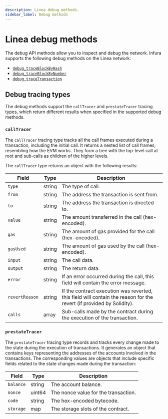 ```yaml
---
description: Linea debug methods.
sidebar_label: Debug methods
---
```


# Linea debug methods

The debug API methods allow you to inspect and debug the network. Infura supports the following debug methods on the
Linea network:

- [`debug_traceBlockByHash`](debug_traceblockbyhash.mdx)
- [`debug_traceBlockByNumber`](debug_traceblockbynumber.mdx)
- [`debug_traceTransaction`](debug_tracetransaction.mdx)

## Debug tracing types

The debug methods support the `callTracer` and `prestateTracer` tracing types, which return different results when specified
in the supported debug methods.

### `callTracer`

The `callTracer` tracing type tracks all the call frames executed during a transaction, including the initial call. It returns a nested list of call frames, resembling how the EVM works. They form a tree with the top-level call at root
and sub-calls as children of the higher levels.

The `callTracer` type returns an object with the following results:

| Field          | Type   | Description                                                                                                          |
| -------------- | ------ | -------------------------------------------------------------------------------------------------------------------- |
| `type`         | string | The type of call.                                                                                                    |
| `from`         | string | The address the transaction is sent from.                                                                            |
| `to`           | string | The address the transaction is directed to.                                                                          |
| `value`        | string | The amount transferred in the call (hex-encoded).                                                                    |
| `gas`          | string | The amount of gas provided for the call (hex-encoded).                                                               |
| `gasUsed`      | string | The amount of gas used by the call (hex-encoded).                                                                    |
| `input`        | string | The call data.                                                                                                       |
| `output`       | string | The return data.                                                                                                     |
| `error`        | string | If an error occurred during the call, this field will contain the error message.                                     |
| `revertReason` | string | If the contract execution was reverted, this field will contain the reason for the revert (if provided by Solidity). |
| `calls`        | array  | Sub-calls made by the contract during the execution of the transaction.                                              |

### `prestateTracer`

The `prestateTracer` tracing type records and tracks every change made to the state during the execution of transactions. It
generates an object that contains keys representing the addresses of the accounts involved in the transactions. The
corresponding values are objects that include specific fields related to the state changes made during the transaction:

| Field     | Type   | Description                          |
| --------- | ------ | ------------------------------------ |
| `balance` | string | The account balance.                 |
| `nonce`   | uint64 | The nonce value for the transaction. |
| `code`    | string | The hex-encoded bytecode.            |
| `storage` | map    | The storage slots of the contract.   |
